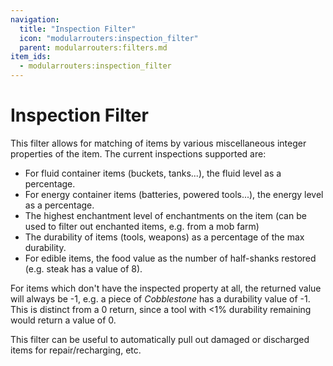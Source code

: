 ```yaml
---
navigation:
  title: "Inspection Filter"
  icon: "modularrouters:inspection_filter"
  parent: modularrouters:filters.md
item_ids:
  - modularrouters:inspection_filter
---
```


# Inspection Filter

This filter allows for matching of items by various miscellaneous integer properties of the item. The current inspections supported are:
- For fluid container items (buckets, tanks...), the fluid level as a percentage.
- For energy container items (batteries, powered tools...), the energy level as a percentage.
- The highest enchantment level of enchantments on the item (can be used to filter out enchanted items, e.g. from a mob farm)
- The durability of items (tools, weapons) as a percentage of the max durability.
- For edible items, the food value as the number of half-shanks restored (e.g. steak has a value of 8).

For items which don't have the inspected property at all, the returned value will always be -1, e.g. a piece of *Cobblestone* has a durability value of -1. This is distinct from a 0 return, since a tool with \<1% durability remaining would return a value of 0.

This filter can be useful to automatically pull out damaged or discharged items for repair/recharging, etc.

<Recipe id="modularrouters:inspection_filter" />
